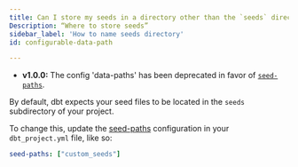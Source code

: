```yaml
---
title: Can I store my seeds in a directory other than the `seeds` directory in my project?
Description: “Where to store seeds”
sidebar_label: 'How to name seeds directory'
id: configurable-data-path

---
```


<Changelog>

- **v1.0.0:** The config 'data-paths' has been deprecated in favor of [`seed-paths`](seed-paths).   

</Changelog>

By default, dbt expects your seed files to be located in the `seeds` subdirectory
of your project.

To change this, update the [seed-paths](reference/project-configs/seed-paths.md) configuration in your `dbt_project.yml`
file, like so:

<File name='dbt_project.yml'>

```yml
seed-paths: ["custom_seeds"]
```

</File>
